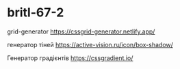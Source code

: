 # britl-67-2

grid-generator
https://cssgrid-generator.netlify.app/

генератор тіней
https://active-vision.ru/icon/box-shadow/

Генератор градієнтів
https://cssgradient.io/
